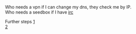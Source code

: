 Who needs a vpn if I can change my dns, they check me by IP.         
Who needs a seedbox if I have
[irc](https://twitter.com/nonsameer/status/1075147851079053313)        


Further steps
[1](https://www.quora.com/Could-blockchain-replace-DNS/answer/Daniel-Ly)     
[2](https://roll.urown.net/server/transmission.html)
